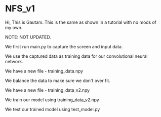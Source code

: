 # NFS_v1
Hi, This is Gautam.
This is the same as shown in a tutorial with no mods of my own. 

NOTE: NOT UPDATED.


We first run main.py to capture the screen and input data.

We use the captured data as training data for our convolutional neural network.

We have a new file - training_data.npy

We balance the data to make sure we don't over fit.

We have a new file - training_data_v2.npy

We train our model using training_data_v2.npy

We test our trained model using test_model.py
